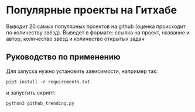 # Популярные проекты на Гитхабе
Выводит 20 самых популярных проектов на github (оценка происходит по количеству звёзд). Выведет в формате: ссылка на проект, название и автор, количество звёзд и количество открытых задач

## Руководство по применению
Для запуска нужно установить зависимости, например так:
```
pip3 install -r requirements.txt
```

и запустить скрипт:
```
python3 github_trending.py
```
